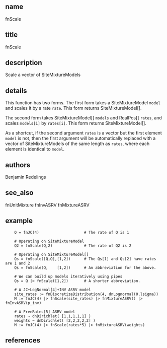 ## name
fnScale
## title
fnScale
## description
Scale a vector of SiteMixtureModels
## details
This function has two forms.  The first form takes a SiteMixtureModel `model` and scales it by
a rate `rate`.  This form returns SiteMixtureModel[].

The second form takes SiteMixtureModel[] `models` and RealPos[] `rates`, and scales `models[i]`
by `rates[i]`.  This form returns SiteMixtureModel[].

As a shortcut, if the second argument `rates` is a vector but the first element `model` is not,
then the first argument will be automatically replaced with a vector of SiteMixtureModels of the
same length as `rates`, where each element is identical to `model`.

## authors
Benjamin Redelings
## see_also
fnUnitMixture
fnInvASRV
fnMixtureASRV

## example
        Q = fnJC(4)                    # The rate of Q is 1

        # Operating on SiteMixtureModel
        Q2 = fnScale(Q,2)              # The rate of Q2 is 2

        # Operating on SiteMixtureModel[]
        Qs = fnScale([Q,Q],[1,2])      # The Qs[1] and Qs[2] have rates are 1 and 2
        Qs = fnScale(Q,    [1,2])      # An abbreviation for the above.

        # We can build up models iteratively using pipes
        Qs = Q |> fnScale([1,2])       # A shorter abbreviation.

        # A JC+LogNormal[4]+INV ASRV model
        site_rates := fnDiscretizeDistribution(4, dnLognormal(0,lsigma))
        M := fnJC(4) |> fnScale(site_rates) |> fnMixtureASRV() |> fnInvASRV(p_inv)

        # A FreeRates[5] ASRV model
        rates ~ dnDirichlet( [1,1,1,1,1] )
        weights ~ dnDirichlet( [2,2,2,2,2] )
        M := fnJC(4) |> fnScale(rates*5) |> fnMixtureASRV(weights)
## references
